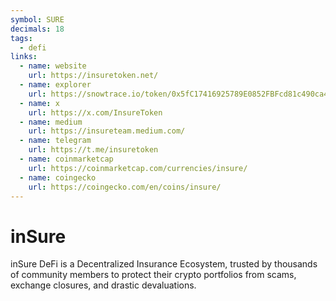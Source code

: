 ```yaml
---
symbol: SURE
decimals: 18
tags:
  - defi
links:
  - name: website
    url: https://insuretoken.net/
  - name: explorer
    url: https://snowtrace.io/token/0x5fC17416925789E0852FBFcd81c490ca4abc51F9
  - name: x
    url: https://x.com/InsureToken
  - name: medium
    url: https://insureteam.medium.com/
  - name: telegram
    url: https://t.me/insuretoken
  - name: coinmarketcap
    url: https://coinmarketcap.com/currencies/insure/
  - name: coingecko
    url: https://coingecko.com/en/coins/insure/
---
```


# inSure

inSure DeFi is a Decentralized Insurance Ecosystem, trusted by thousands of community members to protect their crypto portfolios from scams, exchange closures, and drastic devaluations.
